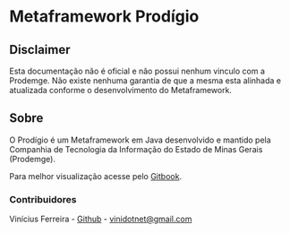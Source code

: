 # Metaframework Prodígio

## Disclaimer 

Esta documentação não é oficial e não possui nenhum vinculo com a Prodemge. Não existe nenhuma garantia de que a mesma esta alinhada e atualizada conforme o desenvolvimento do Metaframework.

## Sobre

O Prodígio é um Metaframework em Java desenvolvido e mantido pela Companhia de Tecnologia da Informação do Estado de Minas Gerais \(Prodemge\).

Para melhor visualização acesse pelo [Gitbook](https://prodemge.gitbook.io/prodigio/).

### Contribuidores

Vinícius Ferreira - [Github](http://github.com/ferreiravinicius) - vinidotnet@gmail.com 

